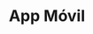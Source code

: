---
title: "App Móvil"
description: "Desarrollo de aplicaciones móviles con Flutter o React Native."
price: 2000
maintenance: 150
image: "/img/hero/ben-kolde-bs2Ba7t69mM-unsplash.jpg"
characteristics: "Aplicación nativa con soporte Android/iOS."
tags: ["móvil", "app", "nativa"]
serviceType: "app_mobile"
complexityLevel: "high"
created: 2025-01-08T04:05:55.008Z
updated: 2025-01-08T04:05:55.008Z
active: false
---